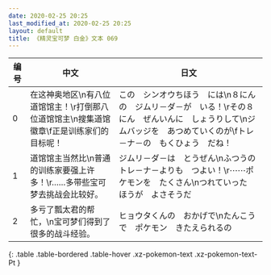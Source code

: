 ```yaml
---
date: 2020-02-25 20:25
last_modified_at: 2020-02-25 20:25
layout: default
title: 《精灵宝可梦 白金》文本 069
---
```

| 编号 | 中文 | 日文 |
| ---- | ---- | ---- |
| 0 | 在这神奥地区\n有八位道馆馆主！\r打倒那八位道馆馆主\n搜集道馆徽章\f正是训练家们的目标呢！ | この　シンオウちほう　には\n８にんの　ジムリ－ダ－が　いる！\rその８にん　ぜんいんに　しょうりして\nジムバッジを　あつめていくのが\fトレ－ナ－の　もくひょう　だね！ |
| 1 | 道馆馆主当然比\n普通的训练家要强上许多！\r……多带些宝可梦去挑战会比较好。 | ジムリ－ダ－は　とうぜん\nふつうの　トレ－ナ－よりも　つよい！\r⋯⋯ポケモンを　たくさん\nつれていった　ほうが　よさそうだ |
| 2 | 多亏了瓢太君的帮忙，\n宝可梦们得到了很多的战斗经验。 | ヒョウタくんの　おかげで\nたんこうで　ポケモン　きたえられるの |
{: .table .table-bordered .table-hover .xz-pokemon-text .xz-pokemon-text-Pt }